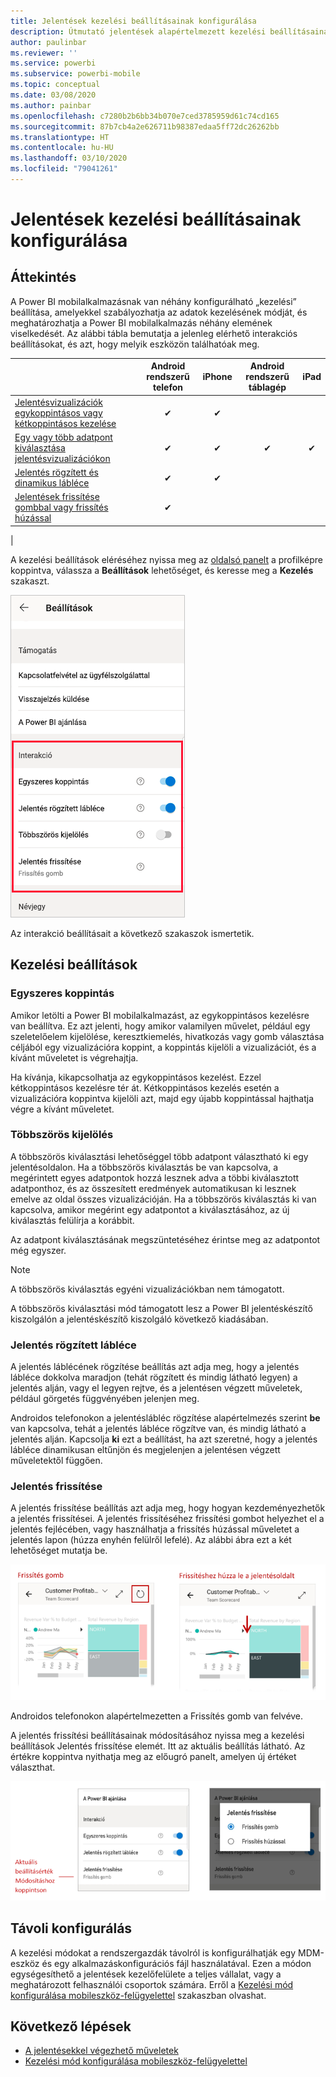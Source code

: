 ```yaml
---
title: Jelentések kezelési beállításainak konfigurálása
description: Útmutató jelentések alapértelmezett kezelési beállításainak felülbírálásához.
author: paulinbar
ms.reviewer: ''
ms.service: powerbi
ms.subservice: powerbi-mobile
ms.topic: conceptual
ms.date: 03/08/2020
ms.author: painbar
ms.openlocfilehash: c7280b2b6bb34b070e7ced3785959d61c74cd165
ms.sourcegitcommit: 87b7cb4a2e626711b98387edaa5ff72dc26262bb
ms.translationtype: HT
ms.contentlocale: hu-HU
ms.lasthandoff: 03/10/2020
ms.locfileid: "79041261"
---
```

# <a name="configure-report-interaction-settings"></a>Jelentések kezelési beállításainak konfigurálása

## <a name="overview"></a>Áttekintés

A Power BI mobilalkalmazásnak van néhány konfigurálható „kezelési” beállítása, amelyekkel szabályozhatja az adatok kezelésének módját, és meghatározhatja a Power BI mobilalkalmazás néhány elemének viselkedését. Az alábbi tábla bemutatja a jelenleg elérhető interakciós beállításokat, és azt, hogy melyik eszközön találhatóak meg.

|| Android rendszerű telefon | iPhone | Android rendszerű táblagép  | iPad |
|-|:-:|:-:|:-:|:-:|
| [Jelentésvizualizációk egykoppintásos vagy kétkoppintásos kezelése](#single-tap) |✔|✔|||
| [Egy vagy több adatpont kiválasztása jelentésvizualizációkon](#multi-select) |✔|✔|✔|✔|
| [Jelentés rögzített és dinamikus lábléce](#docked-report-footer) |✔|✔|||
| [Jelentések frissítése gombbal vagy frissítés húzással](#report-refresh) |✔||||
|

A kezelési beállítások eléréséhez nyissa meg az [oldalsó panelt](./mobile-apps-home-page.md#header) a profilképre koppintva, válassza a **Beállítások** lehetőséget, és keresse meg a **Kezelés** szakaszt.

![Kezelési beállítások](./media/mobile-app-interaction-settings/powerbi-mobile-app-interactions-section.png)

Az interakció beállításait a következő szakaszok ismertetik.

## <a name="interaction-settings"></a>Kezelési beállítások

### <a name="single-tap"></a>Egyszeres koppintás
Amikor letölti a Power BI mobilalkalmazást, az egykoppintásos kezelésre van beállítva. Ez azt jelenti, hogy amikor valamilyen művelet, például egy szeletelőelem kijelölése, keresztkiemelés, hivatkozás vagy gomb választása céljából egy vizualizációra koppint, a koppintás kijelöli a vizualizációt, és a kívánt műveletet is végrehajtja.

Ha kívánja, kikapcsolhatja az egykoppintásos kezelést. Ezzel kétkoppintásos kezelésre tér át. Kétkoppintásos kezelés esetén a vizualizációra koppintva kijelöli azt, majd egy újabb koppintással hajthatja végre a kívánt műveletet.

### <a name="multi-select"></a>Többszörös kijelölés

A többszörös kiválasztási lehetőséggel több adatpont választható ki egy jelentésoldalon. Ha a többszörös kiválasztás be van kapcsolva, a megérintett egyes adatpontok hozzá lesznek adva a többi kiválasztott adatponthoz, és az összesített eredmények automatikusan ki lesznek emelve az oldal összes vizualizációján. Ha a többszörös kiválasztás ki van kapcsolva, amikor megérint egy adatpontot a kiválasztásához, az új kiválasztás felülírja a korábbit.

Az adatpont kiválasztásának megszüntetéséhez érintse meg az adatpontot még egyszer.

>[!NOTE]
>A többszörös kiválasztás egyéni vizualizációkban nem támogatott.
>
>A többszörös kiválasztási mód támogatott lesz a Power BI jelentéskészítő kiszolgálón a jelentéskészítő kiszolgáló következő kiadásában.

### <a name="docked-report-footer"></a>Jelentés rögzített lábléce

A jelentés láblécének rögzítése beállítás azt adja meg, hogy a jelentés lábléce dokkolva maradjon (tehát rögzített és mindig látható legyen) a jelentés alján, vagy el legyen rejtve, és a jelentésen végzett műveletek, például görgetés függvényében jelenjen meg.

Androidos telefonokon a jelentéslábléc rögzítése alapértelmezés szerint **be** van kapcsolva, tehát a jelentés lábléce rögzítve van, és mindig látható a jelentés alján. Kapcsolja **ki** ezt a beállítást, ha azt szeretné, hogy a jelentés lábléce dinamikusan eltűnjön és megjelenjen a jelentésen végzett műveletektől függően.

### <a name="report-refresh"></a>Jelentés frissítése

A jelentés frissítése beállítás azt adja meg, hogy hogyan kezdeményezhetők a jelentés frissítései. A jelentés frissítéséhez frissítési gombot helyezhet el a jelentés fejlécében, vagy használhatja a frissítés húzással műveletet a jelentés lapon (húzza enyhén felülről lefelé). Az alábbi ábra ezt a két lehetőséget mutatja be. 

![Frissítés gomb és lehúzásos frissítés](./media/mobile-app-interaction-settings/powerbi-mobile-app-interactions-refresh-button-versus-pull.png)

Androidos telefonokon alapértelmezetten a Frissítés gomb van felvéve.

A jelentés frissítési beállításainak módosításához nyissa meg a kezelési beállítások Jelentés frissítése elemét. Itt az aktuális beállítás látható. Az értékre koppintva nyithatja meg az előugró panelt, amelyen új értéket választhat.

![Frissítés beállítása](./media/mobile-app-interaction-settings/powerbi-mobile-app-interactions-set-refresh.png)

## <a name="remote-configuration"></a>Távoli konfigurálás

A kezelési módokat a rendszergazdák távolról is konfigurálhatják egy MDM-eszköz és egy alkalmazáskonfigurációs fájl használatával. Ezen a módon egységesíthető a jelentések kezelőfelülete a teljes vállalat, vagy a meghatározott felhasználói csoportok számára. Erről a [Kezelési mód konfigurálása mobileszköz-felügyelettel](./mobile-app-configuration.md) szakaszban olvashat.


## <a name="next-steps"></a>Következő lépések
* [A jelentésekkel végezhető műveletek](./mobile-reports-in-the-mobile-apps.md#interact-with-reports)
* [Kezelési mód konfigurálása mobileszköz-felügyelettel](./mobile-app-configuration.md)
